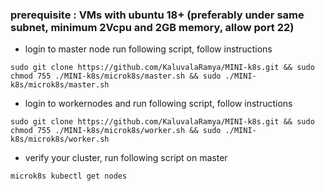 ### prerequisite : VMs with ubuntu 18+ (preferably under same subnet, minimum 2Vcpu and 2GB memory, allow port 22)
- login to master node run following script, follow instructions
```
sudo git clone https://github.com/KaluvalaRamya/MINI-k8s.git && sudo chmod 755 ./MINI-k8s/microk8s/master.sh && sudo ./MINI-k8s/microk8s/master.sh
```
- login to workernodes and run following script, follow instructions
```
sudo git clone https://github.com/KaluvalaRamya/MINI-k8s.git && sudo chmod 755 ./MINI-k8s/microk8s/worker.sh && sudo ./MINI-k8s/microk8s/worker.sh
```
- verify your cluster, run following script on master
```
microk8s kubectl get nodes
```

